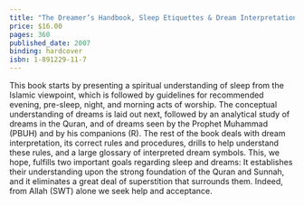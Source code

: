 ```yaml
---
title: "The Dreamer’s Handbook, Sleep Etiquettes & Dream Interpretation, HB"
price: $16.00
pages: 360
published_date: 2007
binding: hardcover
isbn: 1-891229-11-7
---
```


This book starts by presenting a spiritual understanding of sleep from the Islamic viewpoint, which is followed by guidelines for recommended evening, pre-sleep, night, and morning acts of worship. The conceptual understanding of dreams is laid out next, followed by an analytical study of dreams in the Quran, and of dreams seen by the Prophet Muhammad (PBUH) and by his companions (R). The rest of the book deals with dream interpretation, its correct rules and procedures, drills to help understand these rules, and a large glossary of interpreted dream symbols. This, we hope, fulfills two important goals regarding sleep and dreams: It establishes their understanding upon the strong foundation of the Quran and Sunnah, and it eliminates a great deal of superstition that surrounds them. Indeed, from Allah (SWT) alone we seek help and acceptance.
